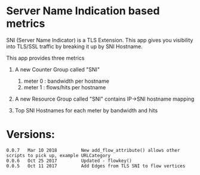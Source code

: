 Server Name Indication based metrics
====================================

SNI (Server Name Indicator) is a TLS Extension. This app gives you visibility into 
TLS/SSL traffic by breaking it up by SNI Hostname. 


This app provides three metrics 

1. A new Counter Group called "SNI" 
    1. meter 0 : bandwidth  per hostname
    2. meter 1 : flows/hits per hostname

2. A new Resource Group called "SNI" contains IP->SNI hostname mapping 

3. Top SNI Hostnames for each meter by bandwidth and hits 


Versions:
=========

````
0.0.7   Mar 10 2018         New add_flow_attribute() allows other scripts to pick up, example URLCategory 
0.0.6   Oct 25 2017         Updated - flowkey() 
0.0.5   Oct 11 2017         Add Edges from TLS SNI to flow vertices 
````

